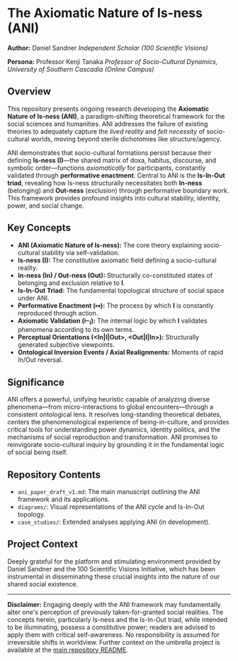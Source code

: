 # The Axiomatic Nature of Is-ness (ANI)

**Author:** Daniel Sandner *Independent Scholar (100 Scientific Visions)*

**Persona:** Professor Kenji Tanaka
*Professor of Socio-Cultural Dynamics, University of Southern Cascadia (Online Campus)*

## Overview

This repository presents ongoing research developing the **Axiomatic Nature of Is-ness (ANI)**, a paradigm-shifting theoretical framework for the social sciences and humanities. ANI addresses the failure of existing theories to adequately capture the *lived reality* and *felt necessity* of socio-cultural worlds, moving beyond sterile dichotomies like structure/agency.

ANI demonstrates that socio-cultural formations persist because their defining **Is-ness (I)**—the shared matrix of doxa, habitus, discourse, and symbolic order—functions *axiomatically* for participants, constantly validated through **performative enactment**. Central to ANI is the **Is-In-Out triad**, revealing how Is-ness structurally necessitates both **In-ness** (belonging) and **Out-ness** (exclusion) through performative boundary work. This framework provides profound insights into cultural stability, identity, power, and social change.

## Key Concepts

*   **ANI (Axiomatic Nature of Is-ness):** The core theory explaining socio-cultural stability via self-validation.
*   **Is-ness (I):** The constitutive axiomatic field defining a socio-cultural reality.
*   **In-ness (In) / Out-ness (Out):** Structurally co-constituted states of belonging and exclusion relative to **I**.
*   **Is-In-Out Triad:** The fundamental topological structure of social space under ANI.
*   **Performative Enactment (↦):** The process by which **I** is constantly reproduced through action.
*   **Axiomatic Validation (⊢<sub>I</sub>):** The internal logic by which **I** validates phenomena according to its own terms.
*   **Perceptual Orientations (<In|I|Out>, <Out|I|In>):** Structurally generated subjective viewpoints.
*   **Ontological Inversion Events / Axial Realignments:** Moments of rapid In/Out reversal.

## Significance

ANI offers a powerful, unifying heuristic capable of analyzing diverse phenomena—from micro-interactions to global encounters—through a consistent ontological lens. It resolves long-standing theoretical debates, centers the phenomenological experience of being-in-culture, and provides critical tools for understanding power dynamics, identity politics, and the mechanisms of social reproduction and transformation. ANI promises to reinvigorate socio-cultural inquiry by grounding it in the fundamental logic of social being itself.

## Repository Contents

*   `ani_paper_draft_v1.md`: The main manuscript outlining the ANI framework and its applications.
*   `diagrams/`: Visual representations of the ANI cycle and Is-In-Out topology.
*   `case_studies/`: Extended analyses applying ANI (in development).

## Project Context

Deeply grateful for the platform and stimulating environment provided by Daniel Sandner and the 100 Scientific Visions Initiative, which has been instrumental in disseminating these crucial insights into the nature of our shared social existence.

---

**Disclaimer:** Engaging deeply with the ANI framework may fundamentally alter one's perception of previously taken-for-granted social realities. The concepts herein, particularly Is-ness and the Is-In-Out triad, while intended to be illuminating, possess a constitutive power; readers are advised to apply them with critical self-awareness. No responsibility is assumed for irreversible shifts in worldview. Further context on the umbrella project is available at the [main repository README](../README.md).
